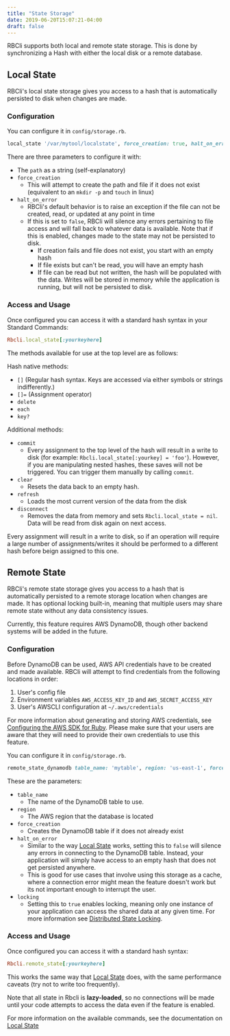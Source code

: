 ```yaml
---
title: "State Storage"
date: 2019-06-20T15:07:21-04:00
draft: false
---
```


RBCli supports both local and remote state storage. This is done by synchronizing a Hash with either the local disk or a remote database.

## Local State

RBCli's local state storage gives you access to a hash that is automatically persisted to disk when changes are made.

### Configuration

You can configure it in `config/storage.rb`.

```ruby
local_state '/var/mytool/localstate', force_creation: true, halt_on_error: true
```

There are three parameters to configure it with:

* The `path` as a string (self-explanatory)
* `force_creation`
	* This will attempt to create the path and file if it does not exist (equivalent to an `mkdir -p` and `touch` in linux)
* `halt_on_error`
	* RBCli's default behavior is to raise an exception if the file can not be created, read, or updated at any point in time
	* If this is set to `false`, RBCli will silence any errors pertaining to file access and will fall back to whatever data is available. Note that if this is enabled, changes made to the state may not be persisted to disk.
		* If creation fails and file does not exist, you start with an empty hash
		* If file exists but can't be read, you will have an empty hash
		* If file can be read but not written, the hash will be populated with the data. Writes will be stored in memory while the application is running, but will not be persisted to disk.


### Access and Usage

Once configured you can access it with a standard hash syntax in your Standard Commands:

```ruby
Rbcli.local_state[:yourkeyhere]
```

The methods available for use at the top level are as follows:

Hash native methods:

* `[]` (Regular hash syntax. Keys are accessed via either symbols or strings indifferently.)
* `[]=` (Assignment operator)
* `delete`
* `each`
* `key?`

Additional methods:

* `commit`
	* Every assignment to the top level of the hash will result in a write to disk (for example: `Rbcli.local_state[:yourkey] = 'foo'`). However, if you are manipulating nested hashes, these saves will not be triggered. You can trigger them manually by calling `commit`.
* `clear`
	* Resets the data back to an empty hash.
* `refresh`
	* Loads the most current version of the data from the disk
* `disconnect`
	* Removes the data from memory and sets `Rbcli.local_state = nil`. Data will be read from disk again on next access.


Every assignment will result in a write to disk, so if an operation will require a large number of assignments/writes it should be performed to a different hash before beign assigned to this one.


## Remote State

RBCli's remote state storage gives you access to a hash that is automatically persisted to a remote storage location when changes are made. It has optional locking built-in, meaning that multiple users may share remote state without any data consistency issues.

Currently, this feature requires AWS DynamoDB, though other backend systems will be added in the future.

### Configuration

Before DynamoDB can be used, AWS API credentials have to be created and made available. RBCli will attempt to find credentials from the following locations in order:

1. User's config file
2. Environment variables `AWS_ACCESS_KEY_ID` and `AWS_SECRET_ACCESS_KEY`
3. User's AWSCLI configuration at `~/.aws/credentials`

For more information about generating and storing AWS credentials, see [Configuring the AWS SDK for Ruby][aws_sdk_credentials]. Please make sure that your users are aware that they will need to provide their own credentials to use this feature.

You can configure it in `config/storage.rb`.

```ruby
remote_state_dynamodb table_name: 'mytable', region: 'us-east-1', force_creation: true, halt_on_error: true, locking: false
```

These are the parameters:

* `table_name`
	* The name of the DynamoDB table to use.
* `region`
	* The AWS region that the database is located
* `force_creation`
	* Creates the DynamoDB table if it does not already exist
* `halt_on_error`
	* Similar to the way [Local State](#local-state) works, setting this to `false` will silence any errors in connecting to the DynamoDB table. Instead, your application will simply have access to an empty hash that does not get persisted anywhere.
	* This is good for use cases that involve using this storage as a cache, where a connection error might mean the feature doesn't work but its not important enough to interrupt the user.
* `locking`
	* Setting this to `true` enables locking, meaning only one instance of your application can access the shared data at any given time. For more information see [Distributed State Locking][distributed_state_locking].


### Access and Usage

Once configured you can access it with a standard hash syntax:

```ruby
Rbcli.remote_state[:yourkeyhere]
```

This works the same way that [Local State](#local-state) does, with the same performance caveats (try not to write too frequently).

Note that all state in Rbcli is __lazy-loaded__, so no connections will be made until your code attempts to access the data even if the feature is enabled.

For more information on the available commands, see the documentation on [Local State](#local-state)


[aws_sdk_credentials]: https://docs.aws.amazon.com/sdk-for-ruby/v3/developer-guide/setup-config.html
[distributed_state_locking]: /advanced/distributed_state_locking
